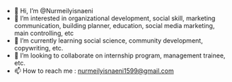 - 👋 Hi, I’m @Nurmeilyisnaeni
- 👀 I’m interested in organizational development, social skill, marketing communication, building planner, education, social media marketing, main controlling, etc
- 🌱 I’m currently learning social science, community development, copywriting, etc.
- 💞️ I’m looking to collaborate on internship program, management trainee, etc.
- 📫 How to reach me : nurmeilyisnaeni1599@gmail.com 

<!---
Nurmeilyisnaeni/Nurmeilyisnaeni is a ✨ special ✨ repository because its `README.md` (this file) appears on your GitHub profile.
You can click the Preview link to take a look at your changes.
--->
